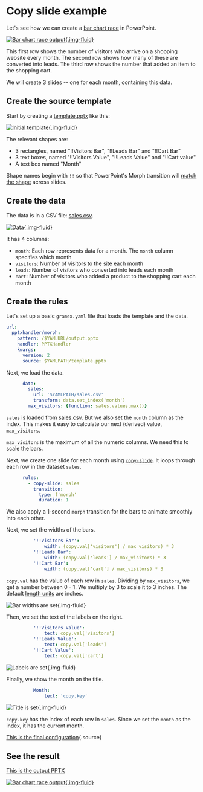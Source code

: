 # Copy slide example

Let's see how we can create a [bar chart race](https://blog.gramener.com/bar-chart-race-in-powerpoint/) in PowerPoint.

[![Bar chart race output](output.gif){.img-fluid}](output.pptx)

This first row shows the number of visitors who arrive on a shopping website every month. The
second row shows how many of these are converted into leads. The third row shows the number that
added an item to the shopping cart.

We will create 3 slides -- one for each month, containing this data.

## Create the source template

Start by creating a [template.pptx](template.pptx) like this:

[![Initial template](template.png){.img-fluid}](template.pptx)

The relevant shapes are:

- 3 rectangles, named "!!Visitors Bar", "!!Leads Bar" and "!!Cart Bar"
- 3 text boxes, named "!!Visitors Value", "!!Leads Value" and "!!Cart value"
- A text box named "Month"

Shape names begin with `!!` so that PowerPoint's Morph transition will [match the shape][match-shape] across slides.

[match-shape]: https://support.microsoft.com/en-us/office/morph-transition-tips-and-tricks-bc7f48ff-f152-4ee8-9081-d3121788024f

## Create the data

The data is in a CSV file: [sales.csv](sales.csv).

[![Data](data.png){.img-fluid}](data.csv)

It has 4 columns:

- `month`: Each row represents data for a month. The `month` column specifies which month
- `visitors`: Number of visitors to the site each month
- `leads`: Number of visitors who converted into leads each month
- `cart`: Number of visitors who added a product to the shopping cart each month

## Create the rules


Let's set up a basic `gramex.yaml` file that loads the template and the data.

```yaml
url:
  pptxhandler/morph:
    pattern: /$YAMLURL/output.pptx
    handler: PPTXHandler
    kwargs:
      version: 2
      source: $YAMLPATH/template.pptx
```

Next, we load the data.

```yaml
      data:
        sales:
          url: '$YAMLPATH/sales.csv'
          transform: data.set_index('month')
        max_visitors: {function: sales.values.max()}
```

`sales` is loaded from [sales.csv](sales.csv). But we also set the `month` column as the index.
This makes it easy to calculate our next (derived) value, `max_visitors`.

`max_visitors` is the maximum of all the numeric columns. We need this to scale the bars.

Next, we create one slide for each month using [`copy-slide`](../#copy-slides). It loops through
each row in the dataset `sales`.

```yaml
      rules:
        - copy-slide: sales
          transition:
            type: f'morph'
            duration: 1
```

We also apply a 1-second `morph` transition for the bars to animate smoothly into each other.

Next, we set the widths of the bars.

```yaml
          '!!Visitors Bar':
              width: (copy.val['visitors'] / max_visitors) * 3
          '!!Leads Bar':
              width: (copy.val['leads'] / max_visitors) * 3
          '!!Cart Bar':
              width: (copy.val['cart'] / max_visitors) * 3
```

`copy.val` has the value of each row in `sales`. Dividing by `max_visitors`, we get a number
between 0 - 1. We multiply by 3 to scale it to 3 inches. The default [length
units](../#length-units) are inches.

![Bar widths are set](bars.png){.img-fluid}

Then, we set the text of the labels on the right.

```yaml
          '!!Visitors Value':
              text: copy.val['visitors']
          '!!Leads Value':
              text: copy.val['leads']
          '!!Cart Value':
              text: copy.val['cart']
```

![Labels are set](bars-labels.png){.img-fluid}

Finally, we show the month on the title.

```yaml
          Month:
              text: 'copy.key'
```

![Title is set](bars-labels-title.png){.img-fluid}

`copy.key` has the index of each row in `sales`. Since we set the `month` as the index, it has the current month.

[This is the final configuration](gramex.yaml.source){.source}

## See the result

[This is the output PPTX](output.pptx)

[![Bar chart race output](output.gif){.img-fluid}](output.pptx)
